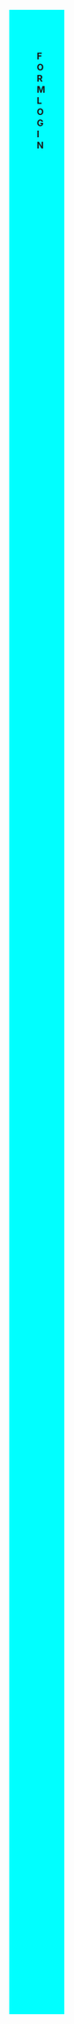  <!DOCTYPE html>
<html>
<head>
 <title>LOGIN MENGGUNAKAN HTML</title>
 <style>
  body{margin: 200px 500px; background:aqua;}
 </style>
</head>
<body>
 <form action="#" method="GET">
  <h3>FORM LOGIN</h3>
  <hr>
  <table>
   <tr>
    <td>User name</td><td>:</td><td>  <input type="text" name="username"/></td>
   </tr>
   <tr>
    <td>Password </td><td>:</td><td> <input type="password" name="password"/></td>
   </tr>
   <tr>
    <td></td><td></td> <td><input type="submit" name="login" value="login"/> <input type="submit" name="cencel" value="cencel"/></td>
   </tr>
  </table>
 </form>
</body>
</html>